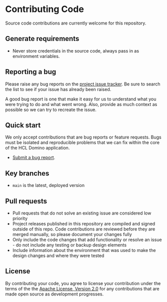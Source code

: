 
# Contributing Code
Source code contributions are currently welcome for this repository.

## Generate requirements

- Never store credentials in the source code, always pass in as environment variables.

## Reporting a bug

Please raise any bug reports on the [project issue tracker](issues).
Be sure to search the list to see if your issue has already been raised.

A good bug report is one that make it easy for us to understand what you were trying to do and what went wrong.
Also, provide as much context as possible so we can try to recreate the issue.

## Quick start

We only accept contributions that are bug reports or feature requests.
Bugs must be isolated and reproducible problems that we can fix within the core of the HCL Domino application. 

* [Submit a bug report](issues).

## Key branches

- `main` is the latest, deployed version

## Pull requests

- Pull requests that do not solve an existing issue are considered low priority
- Project releases published in this repository are compiled and signed outside of this repo. Code contributions are reviewed before they are merged manually, so please document your changes fully
- Only include the code changes that add functionality or resolve an issue - do not include any testing or backup design elements
- Include information about the environment that was used to make the design changes and where they were tested

## License
By contributing your code, you agree to license your contribution under the terms of the the [Apache License, Version 2.0](https://www.apache.org/licenses/LICENSE-2.0) for any contributions that are made open source as development progresses.
